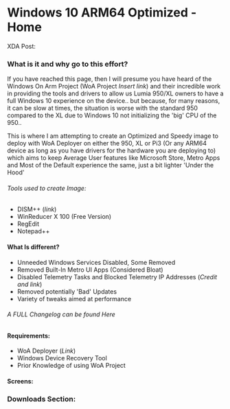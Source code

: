 # **Windows 10 ARM64 Optimized**	-	Home



XDA Post:



### What is it and why go to this effort?

If you have reached this page, then I will presume you have heard of the Windows On Arm Project (WoA Project *Insert link*) and their incredible work in providing the tools and drivers to allow us Lumia 950/XL owners to have a full Windows 10 experience on the device.. but because, for many reasons, it can be slow at times, the situation is worse with the standard 950 compared to the XL due to Windows 10 not initializing the 'big' CPU of the 950..

This is where I am attempting to create an Optimized and Speedy image to deploy with WoA Deployer on either the 950, XL or Pi3 (Or any ARM64 device as long as you have drivers for the hardware you are deploying to) which aims to keep Average User features like Microsoft Store, Metro Apps and Most of the Default experience the same, just a bit lighter 'Under the Hood'

###### Tools used to create Image:

- DISM++ (*link*)
- WinReducer X 100 (Free Version)
- RegEdit
- Notepad++

#### What Is different?

- Unneeded Windows Services Disabled, Some Removed
- Removed Built-In Metro UI Apps (Considered Bloat)
- Disabled Telemetry Tasks and Blocked Telemetry IP Addresses (*Credit and link*)
- Removed potentially 'Bad' Updates
- Variety of tweaks aimed at performance

###### A FULL Changelog can be found Here

#### Requirements:

- WoA Deployer (*Link*)
- Windows Device Recovery Tool
- Prior Knowledge of using WoA Project



#### Screens: 





### Downloads Section:
